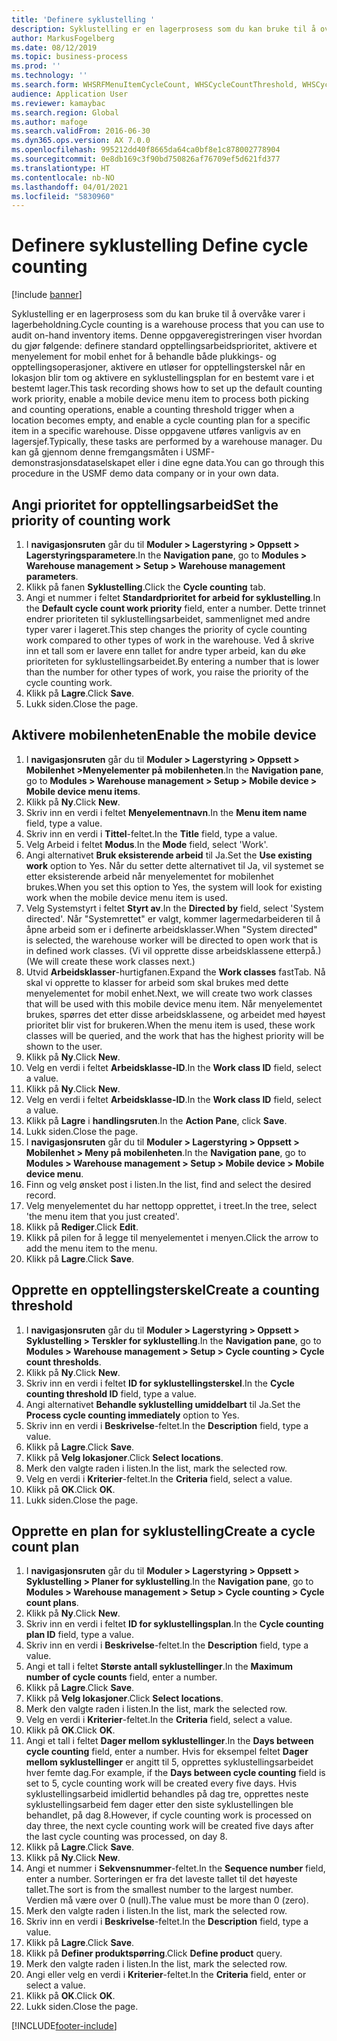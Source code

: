 ```yaml
---
title: 'Definere syklustelling '
description: Syklustelling er en lagerprosess som du kan bruke til å overvåke varer i lagerbeholdning.
author: MarkusFogelberg
ms.date: 08/12/2019
ms.topic: business-process
ms.prod: ''
ms.technology: ''
ms.search.form: WHSRFMenuItemCycleCount, WHSCycleCountThreshold, WHSCycleCountPlan, WHSCycleCountPlanListPage, WHSParameters, WHSRFMenu, WHSRFMenuItem
audience: Application User
ms.reviewer: kamaybac
ms.search.region: Global
ms.author: mafoge
ms.search.validFrom: 2016-06-30
ms.dyn365.ops.version: AX 7.0.0
ms.openlocfilehash: 995212dd40f8665da64ca0bf8e1c878002778904
ms.sourcegitcommit: 0e8db169c3f90bd750826af76709ef5d621fd377
ms.translationtype: HT
ms.contentlocale: nb-NO
ms.lasthandoff: 04/01/2021
ms.locfileid: "5830960"
---
```

# <a name="define-cycle-counting"></a><span data-ttu-id="3b07f-103">Definere syklustelling </span><span class="sxs-lookup"><span data-stu-id="3b07f-103">Define cycle counting</span></span> 

[!include [banner](../../includes/banner.md)]

<span data-ttu-id="3b07f-104">Syklustelling er en lagerprosess som du kan bruke til å overvåke varer i lagerbeholdning.</span><span class="sxs-lookup"><span data-stu-id="3b07f-104">Cycle counting is a warehouse process that you can use to audit on-hand inventory items.</span></span> <span data-ttu-id="3b07f-105">Denne oppgaveregistreringen viser hvordan du gjør følgende: definere standard opptellingsarbeidsprioritet, aktivere et menyelement for mobil enhet for å behandle både plukkings- og opptellingsoperasjoner, aktivere en utløser for opptellingsterskel når en lokasjon blir tom og aktivere en syklustellingsplan for en bestemt vare i et bestemt lager.</span><span class="sxs-lookup"><span data-stu-id="3b07f-105">This task recording shows how to set up the default counting work priority, enable a mobile device menu item to process both picking and counting operations, enable a counting threshold trigger when a location becomes empty, and enable a cycle counting plan for a specific item in a specific warehouse.</span></span> <span data-ttu-id="3b07f-106">Disse oppgavene utføres vanligvis av en lagersjef.</span><span class="sxs-lookup"><span data-stu-id="3b07f-106">Typically, these tasks are performed by a warehouse manager.</span></span> <span data-ttu-id="3b07f-107">Du kan gå gjennom denne fremgangsmåten i USMF-demonstrasjonsdataselskapet eller i dine egne data.</span><span class="sxs-lookup"><span data-stu-id="3b07f-107">You can go through this procedure in the USMF demo data company or in your own data.</span></span>


## <a name="set-the-priority-of-counting-work"></a><span data-ttu-id="3b07f-108">Angi prioritet for opptellingsarbeid</span><span class="sxs-lookup"><span data-stu-id="3b07f-108">Set the priority of counting work</span></span>
1. <span data-ttu-id="3b07f-109">I **navigasjonsruten** går du til **Moduler > Lagerstyring > Oppsett > Lagerstyringsparametere**.</span><span class="sxs-lookup"><span data-stu-id="3b07f-109">In the **Navigation pane**, go to **Modules > Warehouse management > Setup > Warehouse management parameters**.</span></span>
2. <span data-ttu-id="3b07f-110">Klikk på fanen **Syklustelling**.</span><span class="sxs-lookup"><span data-stu-id="3b07f-110">Click the **Cycle counting** tab.</span></span>
3. <span data-ttu-id="3b07f-111">Angi et nummer i feltet **Standardprioritet for arbeid for syklustelling**.</span><span class="sxs-lookup"><span data-stu-id="3b07f-111">In the **Default cycle count work priority** field, enter a number.</span></span> <span data-ttu-id="3b07f-112">Dette trinnet endrer prioriteten til syklustellingsarbeidet, sammenlignet med andre typer varer i lageret.</span><span class="sxs-lookup"><span data-stu-id="3b07f-112">This step changes the priority of cycle counting work compared to other types of work in the warehouse.</span></span> <span data-ttu-id="3b07f-113">Ved å skrive inn et tall som er lavere enn tallet for andre typer arbeid, kan du øke prioriteten for syklustellingsarbeidet.</span><span class="sxs-lookup"><span data-stu-id="3b07f-113">By entering a number that is lower than the number for other types of work, you raise the priority of the cycle counting work.</span></span>  
4. <span data-ttu-id="3b07f-114">Klikk på **Lagre**.</span><span class="sxs-lookup"><span data-stu-id="3b07f-114">Click **Save**.</span></span>
5. <span data-ttu-id="3b07f-115">Lukk siden.</span><span class="sxs-lookup"><span data-stu-id="3b07f-115">Close the page.</span></span>

## <a name="enable-the-mobile-device"></a><span data-ttu-id="3b07f-116">Aktivere mobilenheten</span><span class="sxs-lookup"><span data-stu-id="3b07f-116">Enable the mobile device</span></span>
1. <span data-ttu-id="3b07f-117">I **navigasjonsruten** går du til **Moduler > Lagerstyring > Oppsett > Mobilenhet >Menyelementer på mobilenheten**.</span><span class="sxs-lookup"><span data-stu-id="3b07f-117">In the **Navigation pane**, go to **Modules > Warehouse management > Setup > Mobile device > Mobile device menu items**.</span></span>
2. <span data-ttu-id="3b07f-118">Klikk på **Ny**.</span><span class="sxs-lookup"><span data-stu-id="3b07f-118">Click **New**.</span></span>
3. <span data-ttu-id="3b07f-119">Skriv inn en verdi i feltet **Menyelementnavn**.</span><span class="sxs-lookup"><span data-stu-id="3b07f-119">In the **Menu item name** field, type a value.</span></span>
4. <span data-ttu-id="3b07f-120">Skriv inn en verdi i **Tittel**-feltet.</span><span class="sxs-lookup"><span data-stu-id="3b07f-120">In the **Title** field, type a value.</span></span>
5. <span data-ttu-id="3b07f-121">Velg Arbeid i feltet **Modus**.</span><span class="sxs-lookup"><span data-stu-id="3b07f-121">In the **Mode** field, select 'Work'.</span></span>
6. <span data-ttu-id="3b07f-122">Angi alternativet **Bruk eksisterende arbeid** til Ja.</span><span class="sxs-lookup"><span data-stu-id="3b07f-122">Set the **Use existing work** option to Yes.</span></span> <span data-ttu-id="3b07f-123">Når du setter dette alternativet til Ja, vil systemet se etter eksisterende arbeid når menyelementet for mobilenhet brukes.</span><span class="sxs-lookup"><span data-stu-id="3b07f-123">When you set this option to Yes, the system will look for existing work when the mobile device menu item is used.</span></span>  
7. <span data-ttu-id="3b07f-124">Velg Systemstyrt i feltet **Styrt av**.</span><span class="sxs-lookup"><span data-stu-id="3b07f-124">In the **Directed by** field, select 'System directed'.</span></span> <span data-ttu-id="3b07f-125">Når "Systemrettet" er valgt, kommer lagermedarbeideren til å åpne arbeid som er i definerte arbeidsklasser.</span><span class="sxs-lookup"><span data-stu-id="3b07f-125">When "System directed" is selected, the warehouse worker will be directed to open work that is in defined work classes.</span></span> <span data-ttu-id="3b07f-126">(Vi vil opprette disse arbeidsklassene etterpå.)</span><span class="sxs-lookup"><span data-stu-id="3b07f-126">(We will create these work classes next.)</span></span>  
8. <span data-ttu-id="3b07f-127">Utvid **Arbeidsklasser**-hurtigfanen.</span><span class="sxs-lookup"><span data-stu-id="3b07f-127">Expand the **Work classes** fastTab.</span></span> <span data-ttu-id="3b07f-128">Nå skal vi opprette to klasser for arbeid som skal brukes med dette menyelementet for mobil enhet.</span><span class="sxs-lookup"><span data-stu-id="3b07f-128">Next, we will create two work classes that will be used with this mobile device menu item.</span></span> <span data-ttu-id="3b07f-129">Når menyelementet brukes, spørres det etter disse arbeidsklassene, og arbeidet med høyest prioritet blir vist for brukeren.</span><span class="sxs-lookup"><span data-stu-id="3b07f-129">When the menu item is used, these work classes will be queried, and the work that has the highest priority will be shown to the user.</span></span>  
9. <span data-ttu-id="3b07f-130">Klikk på **Ny**.</span><span class="sxs-lookup"><span data-stu-id="3b07f-130">Click **New**.</span></span>
10. <span data-ttu-id="3b07f-131">Velg en verdi i feltet **Arbeidsklasse-ID**.</span><span class="sxs-lookup"><span data-stu-id="3b07f-131">In the **Work class ID** field, select a value.</span></span>
11. <span data-ttu-id="3b07f-132">Klikk på **Ny**.</span><span class="sxs-lookup"><span data-stu-id="3b07f-132">Click **New**.</span></span>
12. <span data-ttu-id="3b07f-133">Velg en verdi i feltet **Arbeidsklasse-ID**.</span><span class="sxs-lookup"><span data-stu-id="3b07f-133">In the **Work class ID** field, select a value.</span></span>
13. <span data-ttu-id="3b07f-134">Klikk på **Lagre** i **handlingsruten**.</span><span class="sxs-lookup"><span data-stu-id="3b07f-134">In the **Action Pane**, click **Save**.</span></span>
14. <span data-ttu-id="3b07f-135">Lukk siden.</span><span class="sxs-lookup"><span data-stu-id="3b07f-135">Close the page.</span></span>
15. <span data-ttu-id="3b07f-136">I **navigasjonsruten** går du til **Moduler > Lagerstyring > Oppsett > Mobilenhet > Meny på mobilenheten**.</span><span class="sxs-lookup"><span data-stu-id="3b07f-136">In the **Navigation pane**, go to **Modules > Warehouse management > Setup > Mobile device > Mobile device menu**.</span></span>
16. <span data-ttu-id="3b07f-137">Finn og velg ønsket post i listen.</span><span class="sxs-lookup"><span data-stu-id="3b07f-137">In the list, find and select the desired record.</span></span>
17. <span data-ttu-id="3b07f-138">Velg menyelementet du har nettopp opprettet, i treet.</span><span class="sxs-lookup"><span data-stu-id="3b07f-138">In the tree, select 'the menu item that you just created'.</span></span>
18. <span data-ttu-id="3b07f-139">Klikk på **Rediger**.</span><span class="sxs-lookup"><span data-stu-id="3b07f-139">Click **Edit**.</span></span>
19. <span data-ttu-id="3b07f-140">Klikk på pilen for å legge til menyelementet i menyen.</span><span class="sxs-lookup"><span data-stu-id="3b07f-140">Click the arrow to add the menu item to the menu.</span></span>
20. <span data-ttu-id="3b07f-141">Klikk på **Lagre**.</span><span class="sxs-lookup"><span data-stu-id="3b07f-141">Click **Save**.</span></span>

## <a name="create-a-counting-threshold"></a><span data-ttu-id="3b07f-142">Opprette en opptellingsterskel</span><span class="sxs-lookup"><span data-stu-id="3b07f-142">Create a counting threshold</span></span>
1. <span data-ttu-id="3b07f-143">I **navigasjonsruten** går du til **Moduler > Lagerstyring > Oppsett > Syklustelling > Terskler for syklustelling**.</span><span class="sxs-lookup"><span data-stu-id="3b07f-143">In the **Navigation pane**, go to **Modules > Warehouse management > Setup > Cycle counting > Cycle count thresholds**.</span></span>
2. <span data-ttu-id="3b07f-144">Klikk på **Ny**.</span><span class="sxs-lookup"><span data-stu-id="3b07f-144">Click **New**.</span></span>
3. <span data-ttu-id="3b07f-145">Skriv inn en verdi i feltet **ID for syklustellingsterskel**.</span><span class="sxs-lookup"><span data-stu-id="3b07f-145">In the **Cycle counting threshold ID** field, type a value.</span></span>
4. <span data-ttu-id="3b07f-146">Angi alternativet **Behandle syklustelling umiddelbart** til Ja.</span><span class="sxs-lookup"><span data-stu-id="3b07f-146">Set the **Process cycle counting immediately** option to Yes.</span></span>
5. <span data-ttu-id="3b07f-147">Skriv inn en verdi i **Beskrivelse**-feltet.</span><span class="sxs-lookup"><span data-stu-id="3b07f-147">In the **Description** field, type a value.</span></span>
6. <span data-ttu-id="3b07f-148">Klikk på **Lagre**.</span><span class="sxs-lookup"><span data-stu-id="3b07f-148">Click **Save**.</span></span>
7. <span data-ttu-id="3b07f-149">Klikk på **Velg lokasjoner**.</span><span class="sxs-lookup"><span data-stu-id="3b07f-149">Click **Select locations**.</span></span>
8. <span data-ttu-id="3b07f-150">Merk den valgte raden i listen.</span><span class="sxs-lookup"><span data-stu-id="3b07f-150">In the list, mark the selected row.</span></span>
9. <span data-ttu-id="3b07f-151">Velg en verdi i **Kriterier**-feltet.</span><span class="sxs-lookup"><span data-stu-id="3b07f-151">In the **Criteria** field, select a value.</span></span>
10. <span data-ttu-id="3b07f-152">Klikk på **OK**.</span><span class="sxs-lookup"><span data-stu-id="3b07f-152">Click **OK**.</span></span>
11. <span data-ttu-id="3b07f-153">Lukk siden.</span><span class="sxs-lookup"><span data-stu-id="3b07f-153">Close the page.</span></span>

## <a name="create-a-cycle-count-plan"></a><span data-ttu-id="3b07f-154">Opprette en plan for syklustelling</span><span class="sxs-lookup"><span data-stu-id="3b07f-154">Create a cycle count plan</span></span>
1. <span data-ttu-id="3b07f-155">I **navigasjonsruten** går du til **Moduler > Lagerstyring > Oppsett > Syklustelling > Planer for syklustelling**.</span><span class="sxs-lookup"><span data-stu-id="3b07f-155">In the **Navigation pane**, go to **Modules > Warehouse management > Setup > Cycle counting > Cycle count plans**.</span></span>
2. <span data-ttu-id="3b07f-156">Klikk på **Ny**.</span><span class="sxs-lookup"><span data-stu-id="3b07f-156">Click **New**.</span></span>
3. <span data-ttu-id="3b07f-157">Skriv inn en verdi i feltet **ID for syklustellingsplan**.</span><span class="sxs-lookup"><span data-stu-id="3b07f-157">In the **Cycle counting plan ID** field, type a value.</span></span>
4. <span data-ttu-id="3b07f-158">Skriv inn en verdi i **Beskrivelse**-feltet.</span><span class="sxs-lookup"><span data-stu-id="3b07f-158">In the **Description** field, type a value.</span></span>
5. <span data-ttu-id="3b07f-159">Angi et tall i feltet **Største antall syklustellinger**.</span><span class="sxs-lookup"><span data-stu-id="3b07f-159">In the **Maximum number of cycle counts** field, enter a number.</span></span>
6. <span data-ttu-id="3b07f-160">Klikk på **Lagre**.</span><span class="sxs-lookup"><span data-stu-id="3b07f-160">Click **Save**.</span></span>
7. <span data-ttu-id="3b07f-161">Klikk på **Velg lokasjoner**.</span><span class="sxs-lookup"><span data-stu-id="3b07f-161">Click **Select locations**.</span></span>
8. <span data-ttu-id="3b07f-162">Merk den valgte raden i listen.</span><span class="sxs-lookup"><span data-stu-id="3b07f-162">In the list, mark the selected row.</span></span>
9. <span data-ttu-id="3b07f-163">Velg en verdi i **Kriterier**-feltet.</span><span class="sxs-lookup"><span data-stu-id="3b07f-163">In the **Criteria** field, select a value.</span></span>
10. <span data-ttu-id="3b07f-164">Klikk på **OK**.</span><span class="sxs-lookup"><span data-stu-id="3b07f-164">Click **OK**.</span></span>
11. <span data-ttu-id="3b07f-165">Angi et tall i feltet **Dager mellom syklustellinger**.</span><span class="sxs-lookup"><span data-stu-id="3b07f-165">In the **Days between cycle counting** field, enter a number.</span></span> <span data-ttu-id="3b07f-166">Hvis for eksempel feltet **Dager mellom syklustellinger** er angitt til 5, opprettes syklustellingsarbeidet hver femte dag.</span><span class="sxs-lookup"><span data-stu-id="3b07f-166">For example, if the **Days between cycle counting** field is set to 5, cycle counting work will be created every five days.</span></span> <span data-ttu-id="3b07f-167">Hvis syklustellingsarbeid imidlertid behandles på dag tre, opprettes neste syklustellingsarbeid fem dager etter den siste syklustellingen ble behandlet, på dag 8.</span><span class="sxs-lookup"><span data-stu-id="3b07f-167">However, if cycle counting work is processed on day three, the next cycle counting work will be created five days after the last cycle counting was processed, on day 8.</span></span>  
12. <span data-ttu-id="3b07f-168">Klikk på **Lagre**.</span><span class="sxs-lookup"><span data-stu-id="3b07f-168">Click **Save**.</span></span>
13. <span data-ttu-id="3b07f-169">Klikk på **Ny**.</span><span class="sxs-lookup"><span data-stu-id="3b07f-169">Click **New**.</span></span>
14. <span data-ttu-id="3b07f-170">Angi et nummer i **Sekvensnummer**-feltet.</span><span class="sxs-lookup"><span data-stu-id="3b07f-170">In the **Sequence number** field, enter a number.</span></span> <span data-ttu-id="3b07f-171">Sorteringen er fra det laveste tallet til det høyeste tallet.</span><span class="sxs-lookup"><span data-stu-id="3b07f-171">The sort is from the smallest number to the largest number.</span></span> <span data-ttu-id="3b07f-172">Verdien må være over 0 (null).</span><span class="sxs-lookup"><span data-stu-id="3b07f-172">The value must be more than 0 (zero).</span></span>  
15. <span data-ttu-id="3b07f-173">Merk den valgte raden i listen.</span><span class="sxs-lookup"><span data-stu-id="3b07f-173">In the list, mark the selected row.</span></span>
16. <span data-ttu-id="3b07f-174">Skriv inn en verdi i **Beskrivelse**-feltet.</span><span class="sxs-lookup"><span data-stu-id="3b07f-174">In the **Description** field, type a value.</span></span>
17. <span data-ttu-id="3b07f-175">Klikk på **Lagre**.</span><span class="sxs-lookup"><span data-stu-id="3b07f-175">Click **Save**.</span></span>
18. <span data-ttu-id="3b07f-176">Klikk på **Definer produktspørring**.</span><span class="sxs-lookup"><span data-stu-id="3b07f-176">Click **Define product** query.</span></span>
19. <span data-ttu-id="3b07f-177">Merk den valgte raden i listen.</span><span class="sxs-lookup"><span data-stu-id="3b07f-177">In the list, mark the selected row.</span></span>
20. <span data-ttu-id="3b07f-178">Angi eller velg en verdi i **Kriterier**-feltet.</span><span class="sxs-lookup"><span data-stu-id="3b07f-178">In the **Criteria** field, enter or select a value.</span></span>
21. <span data-ttu-id="3b07f-179">Klikk på **OK**.</span><span class="sxs-lookup"><span data-stu-id="3b07f-179">Click **OK**.</span></span>
22. <span data-ttu-id="3b07f-180">Lukk siden.</span><span class="sxs-lookup"><span data-stu-id="3b07f-180">Close the page.</span></span>



[!INCLUDE[footer-include](../../../includes/footer-banner.md)]